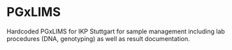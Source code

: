 # PGxLIMS
Hardcoded PGxLIMS for IKP Stuttgart for sample management including lab procedures (DNA, genotyping) as well as result documentation. 




